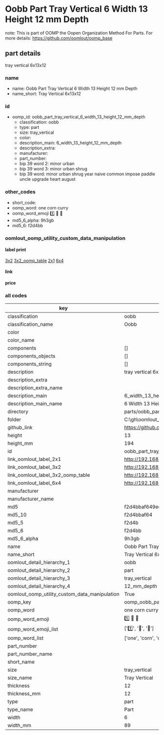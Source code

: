 # Oobb Part Tray Vertical 6 Width 13 Height 12 mm Depth  

note: This is part of OOMP the Oopen Organization Method For Parts. For more details: https://github.com/oomlout/oomp_base

##  part details
  



tray vertical 6x13x12



### name
* name: Oobb Part Tray Vertical 6 Width 13 Height 12 mm Depth
* name_short: Tray Vertical 6x13x12 
### id
* oomp_id: oobb_part_tray_vertical_6_width_13_height_12_mm_depth
  * classification: oobb
  * type: part
  * size: tray_vertical
  * color: 
  * description_main: 6_width_13_height_12_mm_depth
  * description_extra: 
  * manufacturer: 
  * part_number: 
  * bip 39 word 2: minor urban
  * bip 39 word 3: minor urban shrug
  * bip 39 word: minor urban shrug year naive common impose paddle uncle upgrade heart august

### other_codes
* short_code: 
* oomp_word: one corn curry
* oomp_word_emoji :one: :corn: :curry:
* md5_6_alpha: 9h3gb
* md5_6: f2d4bb






### oomlout_oomp_utility_custom_data_manipulation
#### label print
[3x2](http://192.168.1.245:1112/?label=oomp%209h3gb)
[3x2_oomp_table](http://192.168.1.108:1112/?label=oomp%209h3gb)
[2x1](http://192.168.1.242:1112/?label=oomp%209h3gb)
[6x4](http://192.168.1.55:1112/?label=oomp%209h3gb)    

#### link

                              

#### price







### all codes 
| key | value |  
| --- | --- |  
| classification | oobb |  
| classification_name | Oobb |  
| color |  |  
| color_name |  |  
| components | [] |  
| components_objects | [] |  
| components_string | [] |  
| description | tray vertical 6x13x12 |  
| description_extra |  |  
| description_extra_name |  |  
| description_main | 6_width_13_height_12_mm_depth |  
| description_main_name | 6 Width 13 Height 12 mm Depth |  
| directory | parts/oobb_part_tray_vertical_6_width_13_height_12_mm_depth |  
| folder | C:\gh\oomlout_oobb_version_4_generated_parts\parts\oobb_part_tray_vertical_6_width_13_height_12_mm_depth |  
| github_link | https://github.com/oomlout/oomlout_oomp_part_src/tree/main/parts/oobb_part_tray_vertical_6_width_13_height_12_mm_depth |  
| height | 13 |  
| height_mm | 194 |  
| id | oobb_part_tray_vertical_6_width_13_height_12_mm_depth |  
| link_oomlout_label_2x1 | http://192.168.1.242:1112/?label=oomp%209h3gb |  
| link_oomlout_label_3x2 | http://192.168.1.245:1112/?label=oomp%209h3gb |  
| link_oomlout_label_3x2_oomp_table | http://192.168.1.108:1112/?label=oomp%209h3gb |  
| link_oomlout_label_6x4 | http://192.168.1.55:1112/?label=oomp%209h3gb |  
| manufacturer |  |  
| manufacturer_name |  |  
| md5 | f2d4bbaf649ece3cb9c95fef8ebbd469 |  
| md5_10 | f2d4bbaf64 |  
| md5_5 | f2d4b |  
| md5_6 | f2d4bb |  
| md5_6_alpha | 9h3gb |  
| name | Oobb Part Tray Vertical 6 Width 13 Height 12 mm Depth |  
| name_short | Tray Vertical 6x13x12  |  
| oomlout_detail_hierarchy_1 | oobb |  
| oomlout_detail_hierarchy_2 | part |  
| oomlout_detail_hierarchy_3 | tray_vertical |  
| oomlout_detail_hierarchy_4 | 12_mm_depth |  
| oomlout_oomp_utility_custom_data_manipulation | True |  
| oomp_key | oomp_oobb_part_tray_vertical_6_width_13_height_12_mm_depth |  
| oomp_word | one corn curry |  
| oomp_word_emoji | :one: :corn: :curry: |  
| oomp_word_emoji_list | [':one:', ':corn:', ':curry:'] |  
| oomp_word_list | ['one', 'corn', 'curry'] |  
| part_number |  |  
| part_number_name |  |  
| short_name |  |  
| size | tray_vertical |  
| size_name | Tray Vertical |  
| thickness | 12 |  
| thickness_mm | 12 |  
| type | part |  
| type_name | Part |  
| width | 6 |  
| width_mm | 89 |  
